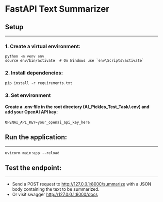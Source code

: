 # FastAPI Text Summarizer

## Setup

---

### 1. Create a virtual environment:

~~~
python -m venv env
source env/bin/activate  # On Windows use `env\Scripts\activate`
~~~

### 2. Install dependencies:

~~~
pip install -r requirements.txt
~~~

### 3. Set environment

#### Create a .env file in the root directory (AI_Pickles_Test_Task/.env) and add your OpenAI API key:

~~~
OPENAI_API_KEY=your_openai_api_key_here
~~~

## Run the application:

---

~~~
uvicorn main:app --reload
~~~

## Test the endpoint:

---

- Send a POST request to http://127.0.0.1:8000/summarize with a JSON body containing the text to be summarized.
- Or visit swagger http://127.0.0.1:8000/docs